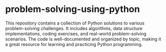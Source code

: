 # problem-solving-using-python
This repository contains a collection of Python solutions to various problem-solving challenges. It includes algorithms, data structure implementations, coding exercises, and real-world problem-solving scenarios. The code is well-documented and organized by topic, making it a great resource for learning and practicing Python programming.
